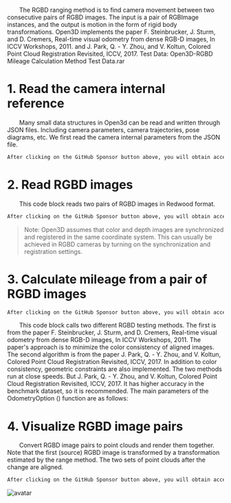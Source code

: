    The RGBD ranging method is to find camera movement between two consecutive pairs of RGBD images. The input is a pair of RGBImage instances, and the output is motion in the form of rigid body transformations. Open3D implements the paper F. Steinbrucker, J. Sturm, and D. Cremers, Real-time visual odometry from dense RGB-D images, In ICCV Workshops, 2011. and J. Park, Q. - Y. Zhou, and V. Koltun, Colored Point Cloud Registration Revisited, ICCV, 2017. Test Data: Open3D-RGBD Mileage Calculation Method Test Data.rar 

#  1. Read the camera internal reference 

   Many small data structures in Open3d can be read and written through JSON files. Including camera parameters, camera trajectories, pose diagrams, etc. We first read the camera internal parameters from the JSON file. 

  ```python  
After clicking on the GitHub Sponsor button above, you will obtain access permissions to my private code repository ( https://github.com/slowlon/my_code_bar ) to view this blog code. By searching the code number of this blog, you can find the code you need, code number is: 2024020309574437024
  ```  
#  2. Read RGBD images 

   This code block reads two pairs of RGBD images in Redwood format. 

  ```python  
After clicking on the GitHub Sponsor button above, you will obtain access permissions to my private code repository ( https://github.com/slowlon/my_code_bar ) to view this blog code. By searching the code number of this blog, you can find the code you need, code number is: 2024020309574437024
  ```  
>  Note: Open3D assumes that color and depth images are synchronized and registered in the same coordinate system. This can usually be achieved in RGBD cameras by turning on the synchronization and registration settings. 

#  3. Calculate mileage from a pair of RGBD images 

  ```python  
After clicking on the GitHub Sponsor button above, you will obtain access permissions to my private code repository ( https://github.com/slowlon/my_code_bar ) to view this blog code. By searching the code number of this blog, you can find the code you need, code number is: 2024020309574437024
  ```  
   This code block calls two different RGBD testing methods. The first is from the paper F. Steinbrucker, J. Sturm, and D. Cremers, Real-time visual odometry from dense RGB-D images, In ICCV Workshops, 2011. The paper's approach is to minimize the color consistency of aligned images. The second algorithm is from the paper J. Park, Q. - Y. Zhou, and V. Koltun, Colored Point Cloud Registration Revisited, ICCV, 2017. In addition to color consistency, geometric constraints are also implemented. The two methods run at close speeds. But J. Park, Q. - Y. Zhou, and V. Koltun, Colored Point Cloud Registration Revisited, ICCV, 2017. It has higher accuracy in the benchmark dataset, so it is recommended. The main parameters of the OdometryOption () function are as follows: 

#  4. Visualize RGBD image pairs 

   Convert RGBD image pairs to point clouds and render them together. Note that the first (source) RGBD image is transformed by a transformation estimated by the range method. The two sets of point clouds after the change are aligned. 

  ```python  
After clicking on the GitHub Sponsor button above, you will obtain access permissions to my private code repository ( https://github.com/slowlon/my_code_bar ) to view this blog code. By searching the code number of this blog, you can find the code you need, code number is: 2024020309574437024
  ```  
 ![avatar]( 1367f30ed8914d8cbcc44027d0dd8afa.png) 

